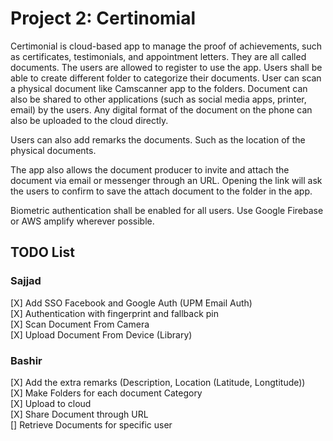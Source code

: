 # Project 2: Certinomial 

Certimonial is cloud-based app to manage the proof of achievements, such as certificates, testimonials, and appointment letters. They are all called documents. The users are allowed to register to use the app. Users shall be able to create different folder to categorize their documents. User can scan a physical document like Camscanner app to the folders. Document can also be shared to other applications (such as social media apps, printer, email) by the users. Any digital format of the document on the phone can also be uploaded to the cloud directly. 

Users can also add remarks the documents. Such as the location of the physical documents.

The app also allows the document producer to invite and attach the document via email or messenger through an URL. Opening the link will ask the users to confirm to save the attach document to the folder in the app. 

Biometric authentication shall be enabled for all users. Use Google Firebase or AWS amplify wherever possible. 


## TODO List
### Sajjad 
[X] Add SSO Facebook and Google Auth (UPM Email Auth) <br>
[X] Authentication with fingerprint and fallback pin <br>
[X] Scan Document From Camera <br>
[X] Upload Document From Device (Library) <br>

### Bashir
[X] Add the extra remarks (Description, Location (Latitude, Longtitude)) <br>
[X] Make Folders for each document Category <br>
[X] Upload to cloud <br>
[X] Share Document through URL <br>
[] Retrieve Documents for specific user
